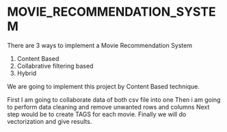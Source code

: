 # MOVIE_RECOMMENDATION_SYSTEM

There are 3 ways to implement a Movie Recommendation System

1. Content Based
2. Collabrative filtering based
3. Hybrid 

We are going to implement this project by Content Based technique.

First I am going to collaborate data of both csv file into one 
Then i am going to perform data cleaning and remove unwanted rows and columns
Next step would be to create TAGS for each movie.
Finally we will do vectorization and give results.
